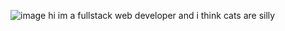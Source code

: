 ![image](https://i.pinimg.com/736x/32/25/ec/3225ec1ae2a3f52f71a03498e0155bfa.jpg)
hi im a fullstack web developer and i think cats are silly
